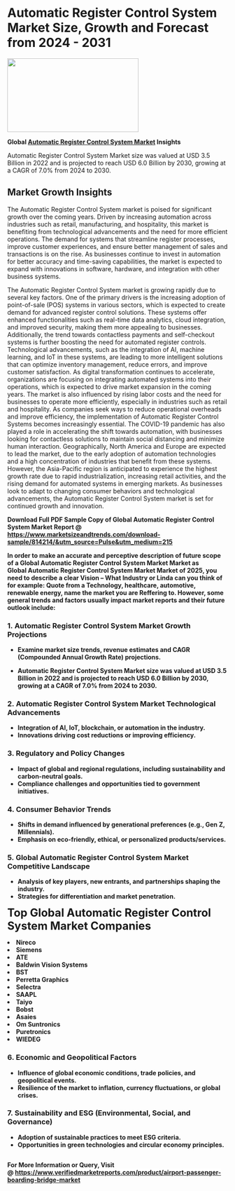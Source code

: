 <H1>Automatic Register Control System Market Size, Growth and Forecast from 2024 - 2031</H1><img class="aligncenter size-medium wp-image-584254" src="https://thirdeyenews.in/wp-content/uploads/2024/09/Global-Market-Research-300x168.jpeg" alt="" width="300" height="168" /><p><strong>Global&nbsp;<a href="https://www.marketsizeandtrends.com/download-sample/814214/&amp;utm_source=Pulse&amp;utm_medium=215">Automatic Register Control System Market</a> Insights</strong></p><p>Automatic Register Control System Market size was valued at USD 3.5 Billion in 2022 and is projected to reach USD 6.0 Billion by 2030, growing at a CAGR of 7.0% from 2024 to 2030.</p><p><h2>Market Growth Insights</h2> <p>The Automatic Register Control System market is poised for significant growth over the coming years. Driven by increasing automation across industries such as retail, manufacturing, and hospitality, this market is benefiting from technological advancements and the need for more efficient operations. The demand for systems that streamline register processes, improve customer experiences, and ensure better management of sales and transactions is on the rise. As businesses continue to invest in automation for better accuracy and time-saving capabilities, the market is expected to expand with innovations in software, hardware, and integration with other business systems.</p> <p><strong></strong></p> <p>The Automatic Register Control System market is growing rapidly due to several key factors. One of the primary drivers is the increasing adoption of point-of-sale (POS) systems in various sectors, which is expected to create demand for advanced register control solutions. These systems offer enhanced functionalities such as real-time data analytics, cloud integration, and improved security, making them more appealing to businesses. Additionally, the trend towards contactless payments and self-checkout systems is further boosting the need for automated register controls. Technological advancements, such as the integration of AI, machine learning, and IoT in these systems, are leading to more intelligent solutions that can optimize inventory management, reduce errors, and improve customer satisfaction. As digital transformation continues to accelerate, organizations are focusing on integrating automated systems into their operations, which is expected to drive market expansion in the coming years. The market is also influenced by rising labor costs and the need for businesses to operate more efficiently, especially in industries such as retail and hospitality. As companies seek ways to reduce operational overheads and improve efficiency, the implementation of Automatic Register Control Systems becomes increasingly essential. The COVID-19 pandemic has also played a role in accelerating the shift towards automation, with businesses looking for contactless solutions to maintain social distancing and minimize human interaction. Geographically, North America and Europe are expected to lead the market, due to the early adoption of automation technologies and a high concentration of industries that benefit from these systems. However, the Asia-Pacific region is anticipated to experience the highest growth rate due to rapid industrialization, increasing retail activities, and the rising demand for automated systems in emerging markets. As businesses look to adapt to changing consumer behaviors and technological advancements, the Automatic Register Control System market is set for continued growth and innovation.</p> <p><strong></p><p><span class=""><strong>Download Full PDF Sample Copy of Global Automatic Register Control System Market Report</strong> @ <a href="https://www.marketsizeandtrends.com/download-sample/814214/&amp;utm_source=Pulse&amp;utm_medium=215" target="_blank">https://www.marketsizeandtrends.com/download-sample/814214/&amp;utm_source=Pulse&amp;utm_medium=215</a></span></p><p>In order to make an accurate and perceptive description of future scope of a Global&nbsp;Automatic Register Control System Market Market as Global&nbsp;Automatic Register Control System Market Market of 2025, you need to describe a clear Vision &ndash; What Industry or Linda can you think of for example: Quote from a Technology, healthcare, automotive, renewable energy, name the market you are Reffering to. However, some general trends and factors usually impact market reports and their future outlook include:</p><h3>1.&nbsp;<strong>Automatic Register Control System Market Growth Projections</strong></h3><ul><li>Examine market size trends, revenue estimates and CAGR (Compounded Annual Growth Rate) projections.</li><li><p>Automatic Register Control System Market size was valued at USD 3.5 Billion in 2022 and is projected to reach USD 6.0 Billion by 2030, growing at a CAGR of 7.0% from 2024 to 2030.</p></li></ul><h3>2.&nbsp;<strong>Automatic Register Control System Market Technological Advancements</strong></h3><ul><li>Integration of AI, IoT, blockchain, or automation in the industry.</li><li>Innovations driving cost reductions or improving efficiency.</li></ul><h3>3.&nbsp;<strong>Regulatory and Policy Changes</strong></h3><ul><li>Impact of global and regional regulations, including sustainability and carbon-neutral goals.</li><li>Compliance challenges and opportunities tied to government initiatives.</li></ul><h3>4.&nbsp;<strong>Consumer Behavior Trends</strong></h3><ul><li>Shifts in demand influenced by generational preferences (e.g., Gen Z, Millennials).</li><li>Emphasis on eco-friendly, ethical, or personalized products/services.</li></ul><h3>5.&nbsp;<strong>Global Automatic Register Control System Market Competitive Landscape</strong></h3><ul><li>Analysis of key players, new entrants, and partnerships shaping the industry.</li><li>Strategies for differentiation and market penetration.</li></ul><p data-pm-slice="1 1 []"><span style="color: inherit; font-family: inherit; font-size: 25px;">Top Global Automatic Register Control System Market Companies</span></p><div class="" data-test-id=""><p><li>Nireco</li><li> Siemens</li><li> ATE</li><li> Baldwin Vision Systems</li><li> BST</li><li> Perretta Graphics</li><li> Selectra</li><li> SAAPL</li><li> Taiyo</li><li> Bobst</li><li> Asaies</li><li> Om Suntronics</li><li> Puretronics</li><li> WIEDEG</li></p></div><h3>6.&nbsp;<strong>Economic and Geopolitical Factors</strong></h3><ul><li>Influence of global economic conditions, trade policies, and geopolitical events.</li><li>Resilience of the market to inflation, currency fluctuations, or global crises.</li></ul><h3>7.&nbsp;<strong>Sustainability and ESG (Environmental, Social, and Governance)</strong></h3><ul><li>Adoption of sustainable practices to meet ESG criteria.</li><li>Opportunities in green technologies and circular economy principles.</li></ul><h2><strong style="font-size: 14px;">For More Information or Query, Visit @&nbsp;</strong><a style="background-color: #ffffff; font-size: 14px;" href="https://www.marketsizeandtrends.com/report/automatic-register-control-system-market/" target="_blank">https://www.verifiedmarketreports.com/product/airport-passenger-boarding-bridge-market</a></h2>
